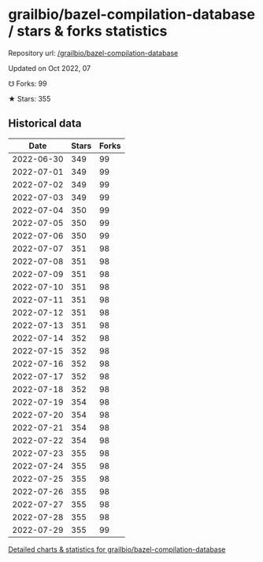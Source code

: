 # grailbio/bazel-compilation-database / stars & forks statistics

Repository url: [/grailbio/bazel-compilation-database](https://github.com/grailbio/bazel-compilation-database)

Updated on Oct 2022, 07

☋ Forks: 99

★ Stars: 355

## Historical data
| Date | Stars | Forks |
|------|-------|-------|
| 2022-06-30 | 349 | 99 | 
| 2022-07-01 | 349 | 99 | 
| 2022-07-02 | 349 | 99 | 
| 2022-07-03 | 349 | 99 | 
| 2022-07-04 | 350 | 99 | 
| 2022-07-05 | 350 | 99 | 
| 2022-07-06 | 350 | 99 | 
| 2022-07-07 | 351 | 98 | 
| 2022-07-08 | 351 | 98 | 
| 2022-07-09 | 351 | 98 | 
| 2022-07-10 | 351 | 98 | 
| 2022-07-11 | 351 | 98 | 
| 2022-07-12 | 351 | 98 | 
| 2022-07-13 | 351 | 98 | 
| 2022-07-14 | 352 | 98 | 
| 2022-07-15 | 352 | 98 | 
| 2022-07-16 | 352 | 98 | 
| 2022-07-17 | 352 | 98 | 
| 2022-07-18 | 352 | 98 | 
| 2022-07-19 | 354 | 98 | 
| 2022-07-20 | 354 | 98 | 
| 2022-07-21 | 354 | 98 | 
| 2022-07-22 | 354 | 98 | 
| 2022-07-23 | 355 | 98 | 
| 2022-07-24 | 355 | 98 | 
| 2022-07-25 | 355 | 98 | 
| 2022-07-26 | 355 | 98 | 
| 2022-07-27 | 355 | 98 | 
| 2022-07-28 | 355 | 98 | 
| 2022-07-29 | 355 | 99 | 


[Detailed charts & statistics for grailbio/bazel-compilation-database](https://reviewgithub.com/rep/grailbio/bazel-compilation-database)
